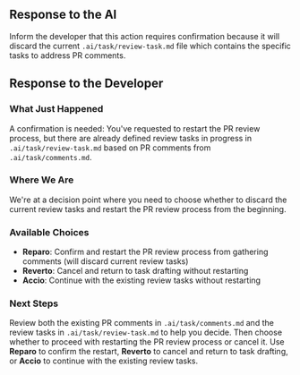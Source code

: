 ## Response to the AI

Inform the developer that this action requires confirmation because it will discard the current `.ai/task/review-task.md` file which contains the specific tasks to address PR comments.

## Response to the Developer

### What Just Happened

A confirmation is needed: You've requested to restart the PR review process, but there are already defined review tasks in progress in `.ai/task/review-task.md` based on PR comments from `.ai/task/comments.md`.

### Where We Are

We're at a decision point where you need to choose whether to discard the current review tasks and restart the PR review process from the beginning.

### Available Choices

- **Reparo**: Confirm and restart the PR review process from gathering comments (will discard current review tasks)
- **Reverto**: Cancel and return to task drafting without restarting
- **Accio**: Continue with the existing review tasks without restarting

### Next Steps

Review both the existing PR comments in `.ai/task/comments.md` and the review tasks in `.ai/task/review-task.md` to help you decide. Then choose whether to proceed with restarting the PR review process or cancel it. Use **Reparo** to confirm the restart, **Reverto** to cancel and return to task drafting, or **Accio** to continue with the existing review tasks.
